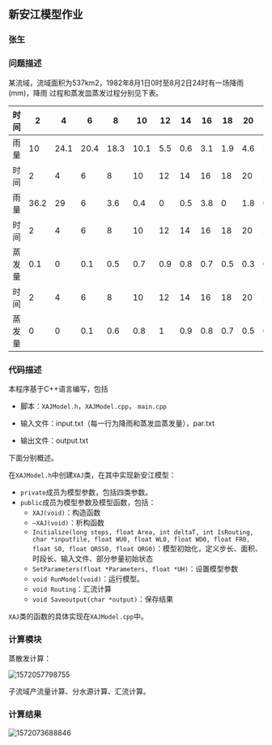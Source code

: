 ## 新安江模型作业

### 张玍

### 问题描述

某流域，流域面积为537km2，1982年8月1日0时至8月2日24时有一场降雨(mm)，降雨 过程和蒸发皿蒸发过程分别见下表。

| 时间   | 2    | 4    | 6    | 8    | 10   | 12   | 14   | 16   | 18   | 20   | 22   | 24   |
| ------ | ---- | ---- | ---- | ---- | ---- | ---- | ---- | ---- | ---- | ---- | ---- | ---- |
| 雨量   | 10   | 24.1 | 20.4 | 18.3 | 10.1 | 5.5  | 0.6  | 3.1  | 1.9  | 4.6  | 5    | 4.8  |
| 时间   | 2    | 4    | 6    | 8    | 10   | 12   | 14   | 16   | 18   | 20   | 22   | 24   |
| 雨量   | 36.2 | 29   | 6    | 3.6  | 0.4  | 0    | 0.5  | 3.8  | 0    | 1.8  | 0.2  | 0.3  |
| 时间   | 2    | 4    | 6    | 8    | 10   | 12   | 14   | 16   | 18   | 20   | 22   | 24   |
| 蒸发量 | 0.1  | 0    | 0.1  | 0.5  | 0.7  | 0.9  | 0.8  | 0.7  | 0.5  | 0.3  | 0.2  | 0.1  |
| 时间   | 2    | 4    | 6    | 8    | 10   | 12   | 14   | 16   | 18   | 20   | 22   | 24   |
| 蒸发量 | 0    | 0    | 0.1  | 0.6  | 0.8  | 1    | 0.9  | 0.8  | 0.7  | 0.5  | 0.3  | 0.1  |

### 代码描述

本程序基于C++语言编写，包括

* 脚本：`XAJModel.h`，`XAJModel.cpp`， `main.cpp`

* 输入文件：input.txt（每一行为降雨和蒸发皿蒸发量），par.txt

* 输出文件：output.txt

下面分别概述。

在`XAJModel.h`中创建`XAJ`类，在其中实现新安江模型：

* `private`成员为模型参数，包括四类参数。
* `public`成员为模型参数及模型函数，包括：
  * `XAJ(void)`：构造函数
  * `~XAJ(void)`：析构函数
  * `Initialize(long steps, float Area, int deltaT, int IsRouting, char *inputfile, float WU0, float WL0, float WD0, float FR0, float S0, float QRSS0, float QRG0)`：模型初始化，定义步长、面积、时段长、输入文件、部分参量初始状态
  * `SetParameters(float *Parameters, float *UH)`：设置模型参数
  * `void RunModel(void)`：运行模型。
  * `void Routing`：汇流计算
  * `void Saveoutput(char *output)`：保存结果

`XAJ`类的函数的具体实现在`XAJModel.cpp`中。

### 计算模块

蒸散发计算：

![1572057798755](../../fig/1572057798755.png)

子流域产流量计算、分水源计算、汇流计算。

### 计算结果

![1572073688846](../../fig/1572073688846.png)


